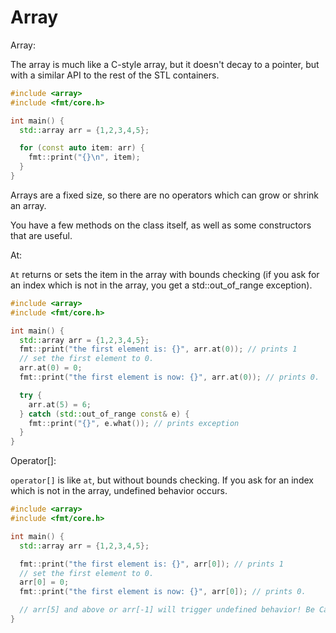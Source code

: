 # Array

Array:

The array is much like a C-style array, but it doesn't decay to a pointer, but with a similar API to the rest of the STL containers.

```cpp
#include <array>
#include <fmt/core.h>

int main() {
  std::array arr = {1,2,3,4,5};

  for (const auto item: arr) {
    fmt::print("{}\n", item);
  }
}
```

Arrays are a fixed size, so there are no operators which can grow or shrink an array.

You have a few methods on the class itself, as well as some constructors that are useful.

At:

`At` returns or sets the item in the array with bounds checking (if you ask for an index which is not in the array, you get a std::out_of_range exception).

```cpp
#include <array>
#include <fmt/core.h>

int main() {
  std::array arr = {1,2,3,4,5};
  fmt::print("the first element is: {}", arr.at(0)); // prints 1
  // set the first element to 0.
  arr.at(0) = 0;
  fmt::print("the first element is now: {}", arr.at(0)); // prints 0.

  try {
    arr.at(5) = 6;
  } catch (std::out_of_range const& e) {
    fmt::print("{}", e.what()); // prints exception
  }
}
```

Operator[]:

`operator[]` is like `at`, but without bounds checking. If you ask for an index which is not in the array, undefined behavior occurs.

```cpp
#include <array>
#include <fmt/core.h>

int main() {
  std::array arr = {1,2,3,4,5};

  fmt::print("the first element is: {}", arr[0]); // prints 1
  // set the first element to 0.
  arr[0] = 0;
  fmt::print("the first element is now: {}", arr[0]); // prints 0.

  // arr[5] and above or arr[-1] will trigger undefined behavior! Be Careful!
}
```
